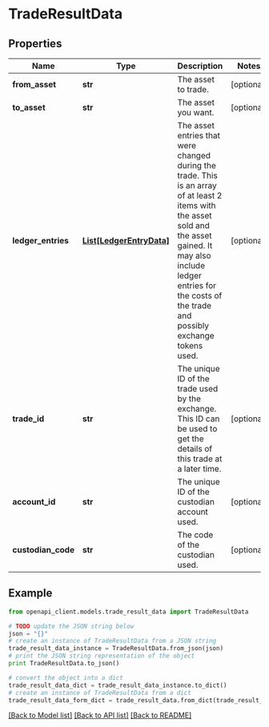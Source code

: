 # TradeResultData


## Properties
Name | Type | Description | Notes
------------ | ------------- | ------------- | -------------
**from_asset** | **str** | The asset to trade. | [optional] 
**to_asset** | **str** | The asset you want. | [optional] 
**ledger_entries** | [**List[LedgerEntryData]**](LedgerEntryData.md) | The asset entries that were changed during the trade. This is an array of at least 2 items with the asset sold and the asset gained. It may also include ledger entries for the costs of the trade and possibly exchange tokens used. | [optional] 
**trade_id** | **str** | The unique ID of the trade used by the exchange. This ID can be used to get the details of this trade at a later time. | [optional] 
**account_id** | **str** | The unique ID of the custodian account used. | [optional] 
**custodian_code** | **str** | The code of the custodian used. | [optional] 

## Example

```python
from openapi_client.models.trade_result_data import TradeResultData

# TODO update the JSON string below
json = "{}"
# create an instance of TradeResultData from a JSON string
trade_result_data_instance = TradeResultData.from_json(json)
# print the JSON string representation of the object
print TradeResultData.to_json()

# convert the object into a dict
trade_result_data_dict = trade_result_data_instance.to_dict()
# create an instance of TradeResultData from a dict
trade_result_data_form_dict = trade_result_data.from_dict(trade_result_data_dict)
```
[[Back to Model list]](../README.md#documentation-for-models) [[Back to API list]](../README.md#documentation-for-api-endpoints) [[Back to README]](../README.md)


